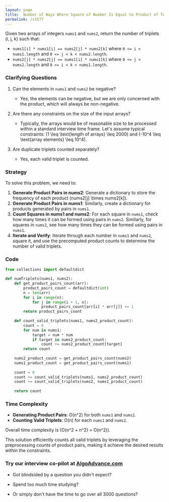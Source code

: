 ```yaml
---
layout: page
title:  Number of Ways Where Square of Number Is Equal to Product of Two Numbers-out
permalink: /s1577
---
```


Given two arrays of integers `nums1` and `nums2`, return the number of triplets (i, j, k) such that:

- `nums1[i] * nums1[i] == nums2[j] * nums2[k]` where `0 <= i < nums1.length` and `0 <= j < k < nums2.length`.
- `nums2[j] * nums2[j] == nums1[i] * nums1[k]` where `0 <= j < nums2.length` and `0 <= i < k < nums1.length`.

### Clarifying Questions

1. Can the elements in `nums1` and `nums2` be negative?
   - Yes, the elements can be negative, but we are only concerned with the product, which will always be non-negative.

2. Are there any constraints on the size of the input arrays?
   - Typically, the arrays would be of reasonable size to be processed within a standard interview time frame. Let's assume typical constraints: \(1 \leq \text{length of arrays} \leq 2000\) and \(-10^4 \leq \text{array elements} \leq 10^4\).

3. Are duplicate triplets counted separately?
   - Yes, each valid triplet is counted.

### Strategy

To solve this problem, we need to:

1. **Generate Product Pairs in nums2**: Generate a dictionary to store the frequency of each product \(nums2[j] \times nums2[k]\).
2. **Generate Product Pairs in nums1**: Similarly, create a dictionary for products generated by pairs in `nums1`.
3. **Count Squares in nums1 and nums2**: For each square in `nums1`, check how many times it can be formed using pairs in `nums2`. Similarly, for squares in `nums2`, see how many times they can be formed using pairs in `nums1`.
4. **Iterate and Verify**: Iterate through each number in `nums1` and `nums2`, square it, and use the precomputed product counts to determine the number of valid triplets.

### Code

```python
from collections import defaultdict

def numTriplets(nums1, nums2):
    def get_product_pairs_count(arr):
        product_pairs_count = defaultdict(int)
        n = len(arr)
        for i in range(n):
            for j in range(i + 1, n):
                product_pairs_count[arr[i] * arr[j]] += 1
        return product_pairs_count
    
    def count_valid_triplets(nums1, nums2_product_count):
        count = 0
        for num in nums1:
            target = num * num
            if target in nums2_product_count:
                count += nums2_product_count[target]
        return count
    
    nums2_product_count = get_product_pairs_count(nums2)
    nums1_product_count = get_product_pairs_count(nums1)
    
    count = 0
    count += count_valid_triplets(nums1, nums2_product_count)
    count += count_valid_triplets(nums2, nums1_product_count)
    
    return count
```

### Time Complexity

- **Generating Product Pairs**: O(n^2) for both `nums1` and `nums2`.
- **Counting Valid Triplets**: O(n) for each `nums1` and `nums2`.

Overall time complexity is \(O(n^2 + n^2) = O(n^2)\).

This solution efficiently counts all valid triplets by leveraging the preprocessing counts of product pairs, making it achieve the desired results within the constraints.


### Try our interview co-pilot at [AlgoAdvance.com](https://algoAdvance.com)

- Got blindsided by a question you didn't expect?

- Spend too much time studying?

- Or simply don't have the time to go over all 3000 questions?

